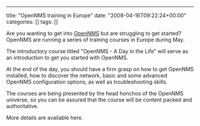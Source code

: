 ---
title: "OpenNMS training in Europe"
date: "2008-04-16T09:22:24+00:00"
categories: []
tags: []

Are you wanting to get into <a href="http://www.opennms.org/">OpenNMS</a> but are struggling to get started? OpenNMS are running a series of training courses in Europe during May.

The introductory course titled  "OpenNMS - A Day in the Life" will serve as an introduction to get you started with OpenNMS.

At the end of the day, you should have a firm grasp on how to get OpenNMS installed, how to discover the network, basic and some advanced OpenNMS configuration options, as well as troubleshooting skills.

The courses are being presented by the head honchos of the OpenNMS universe, so you can be assured that the course will be content packed and authoritative.

More details are available here.
